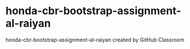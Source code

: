 # honda-cbr-bootstrap-assignment-al-raiyan
honda-cbr-bootstrap-assignment-al-raiyan created by GitHub Classroom
